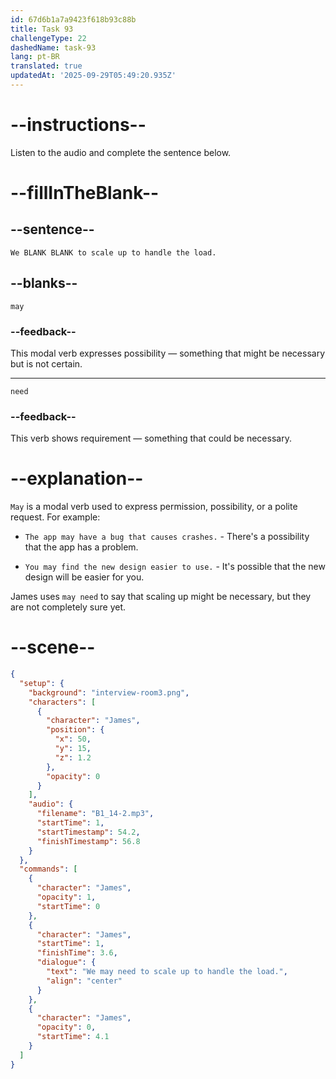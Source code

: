 ```yaml
---
id: 67d6b1a7a9423f618b93c88b
title: Task 93
challengeType: 22
dashedName: task-93
lang: pt-BR
translated: true
updatedAt: '2025-09-29T05:49:20.935Z'
---
```


<!-- (audio) James: We may need to scale up to handle the load. -->

# --instructions--

Listen to the audio and complete the sentence below.

# --fillInTheBlank--

## --sentence--

`We BLANK BLANK to scale up to handle the load.`

## --blanks--

`may`

### --feedback--

This modal verb expresses possibility — something that might be necessary but is not certain.

---

`need`

### --feedback--

This verb shows requirement — something that could be necessary.

# --explanation--

`May` is a modal verb used to express permission, possibility, or a polite request. For example:

- `The app may have a bug that causes crashes.` - There's a possibility that the app has a problem.

- `You may find the new design easier to use.` - It's possible that the new design will be easier for you.

James uses `may need` to say that scaling up might be necessary, but they are not completely sure yet.

# --scene--

```json
{
  "setup": {
    "background": "interview-room3.png",
    "characters": [
      {
        "character": "James",
        "position": {
          "x": 50,
          "y": 15,
          "z": 1.2
        },
        "opacity": 0
      }
    ],
    "audio": {
      "filename": "B1_14-2.mp3",
      "startTime": 1,
      "startTimestamp": 54.2,
      "finishTimestamp": 56.8
    }
  },
  "commands": [
    {
      "character": "James",
      "opacity": 1,
      "startTime": 0
    },
    {
      "character": "James",
      "startTime": 1,
      "finishTime": 3.6,
      "dialogue": {
        "text": "We may need to scale up to handle the load.",
        "align": "center"
      }
    },
    {
      "character": "James",
      "opacity": 0,
      "startTime": 4.1
    }
  ]
}
```
